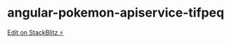 # angular-pokemon-apiservice-tifpeq

[Edit on StackBlitz ⚡️](https://stackblitz.com/edit/angular-pokemon-apiservice-tifpeq)